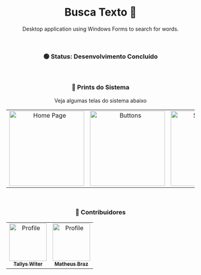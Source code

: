 <h1 align="center">Busca Texto 🧐</h1>

<p align="center">
Desktop application using Windows Forms to search for words.
</p>

<br />

<h3 align="center">🟢 Status: Desenvolvimento Concluído</h3>

<br />

<h3 align="center">📸 Prints do Sistema</h3>
<p align="center">Veja algumas telas do sistema abaixo</p>

<table align="center">
  <tr>
    <td align="center">
      <img width="200px" height="200px" src="https://i.imgur.com/dbOnh84.jpeg" alt="Home Page">
    </td>
    <td align="center">
      <img width="200px" height="200px" src="https://i.imgur.com/vmCTeQO.jpeg" alt="Buttons">
    </td>
    <td align="center">
      <img width="200px" height="200px" src="https://i.imgur.com/5zA9127.jpeg" alt="Search Page">
    </td>
    <td align="center">
      <img width="200px" height="200px" src="https://i.imgur.com/n7LbAyq.jpeg" alt="Result">
    </td>
  </tr>
</table>

<br />

<h3 align="center">🎨 Contribuidores</h4>
<table align="center">
  <tr>
    <td align="center">
      <a href="https://github.com/TallysWiterF">
        <img src="https://avatars.githubusercontent.com/u/63269777?v=4" width="100px;" alt="Profile"/>
        <br />
        <sub>
          <b>Tallys Witer</b>
        </sub>
      </a>
    </td>
    <td align="center">
      <a href="https://github.com/mhmBraz">
        <img src="https://avatars.githubusercontent.com/u/79339621?v=4" width="100px;" alt="Profile"/>
        <br />
        <sub>
          <b>Matheus Braz</b>
        </sub>
      </a>
    </td>
   
  </tr>  
</table>
